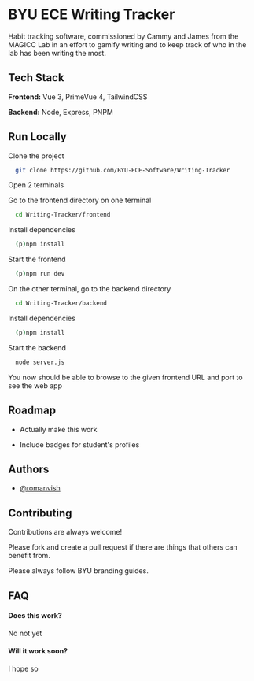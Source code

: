 
# BYU ECE Writing Tracker

Habit tracking software, commissioned by Cammy and James from the MAGICC Lab in an effort to gamify writing and to keep track of who in the lab has been writing the most.


## Tech Stack

**Frontend:** Vue 3, PrimeVue 4, TailwindCSS

**Backend:** Node, Express, PNPM


## Run Locally

Clone the project

```bash
  git clone https://github.com/BYU-ECE-Software/Writing-Tracker
```

Open 2 terminals

Go to the frontend directory on one terminal

```bash
  cd Writing-Tracker/frontend
```

Install dependencies

```bash
  (p)npm install
```

Start the frontend

```bash
  (p)npm run dev
```

On the other terminal, go to the backend directory

```bash
  cd Writing-Tracker/backend
```

Install dependencies

```bash
  (p)npm install
```

Start the backend

```bash
  node server.js
```

You now should be able to browse to the given frontend URL and port to see the web app
## Roadmap

- Actually make this work

- Include badges for student's profiles


## Authors

- [@romanvish](https://www.github.com/romanvish)


## Contributing

Contributions are always welcome!

Please fork and create a pull request if there are things that others can benefit from.

Please always follow BYU branding guides.


## FAQ

#### Does this work?

No not yet

#### Will it work soon?

I hope so

